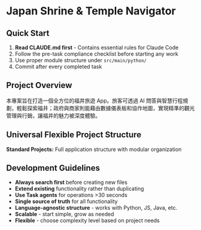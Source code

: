 # Japan Shrine & Temple Navigator

## Quick Start

1. **Read CLAUDE.md first** - Contains essential rules for Claude Code
2. Follow the pre-task compliance checklist before starting any work
3. Use proper module structure under `src/main/python/`
4. Commit after every completed task

## Project Overview

本專案旨在打造一個全方位的福井旅遊 App。旅客可透過 AI 問答與智慧行程規劃，輕鬆探索福井；政府與商家則能藉由數據儀表板和協作地圖，實現精準的觀光管理與行銷，讓福井的魅力被深度體驗。

## Universal Flexible Project Structure

**Standard Projects:** Full application structure with modular organization  

## Development Guidelines

- **Always search first** before creating new files
- **Extend existing** functionality rather than duplicating  
- **Use Task agents** for operations >30 seconds
- **Single source of truth** for all functionality
- **Language-agnostic structure** - works with Python, JS, Java, etc.
- **Scalable** - start simple, grow as needed
- **Flexible** - choose complexity level based on project needs
